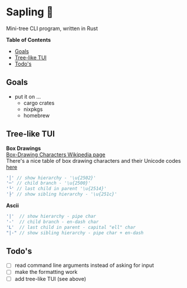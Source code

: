 # Sapling 🌱
Mini-tree CLI program, written in Rust<br/>

**Table of Contents**
* [Goals](#goals)
* [Tree-like TUI](#tree-like-tui)
* [Todo's](#todos)

## Goals
* put it on ...
    * cargo crates
    * nixpkgs
    * homebrew

 ## Tree-like TUI
**Box Drawings**<br/>
[Box-Drawing Characters Wikipedia page](https://en.wikipedia.org/wiki/Box-drawing_characters)<br/>
There's a nice table of box drawing characters and their Unicode codes [here](https://en.wikipedia.org/wiki/Box-drawing_characters#Box_Drawing)
```rust
'│' // show hierarchy - '\u{2502}'
'─' // child branch - '\u{2500}'
'└' // last child in parent '\u{2514}'
'├' // show sibling hierarchy - '\u{251c}'
```

**Ascii**
```rust
'|'  // show hierarchy - pipe char
'-'  // child branch - en-dash char
'L'  // last child in parent - capital "ell" char
"|-" // show sibling hierarchy - pipe char + en-dash
```

## Todo's
- [ ] read command line arguments instead of asking for input
- [ ] make the formatting work
- [ ] add tree-like TUI (see above)
